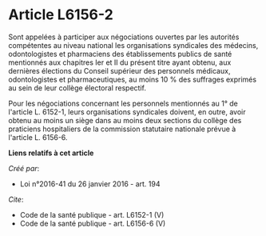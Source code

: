 # Article L6156-2

Sont appelées à participer aux négociations ouvertes par les autorités compétentes au niveau national les organisations
syndicales des médecins, odontologistes et pharmaciens des établissements publics de santé mentionnés aux chapitres Ier et II
du présent titre ayant obtenu, aux dernières élections du Conseil supérieur des personnels médicaux, odontologistes et
pharmaceutiques, au moins 10 % des suffrages exprimés au sein de leur collège électoral respectif. 

Pour les négociations concernant les personnels mentionnés au 1° de l'article L. 6152-1, leurs organisations syndicales
doivent, en outre, avoir obtenu au moins un siège dans au moins deux sections du collège des praticiens hospitaliers de la
commission statutaire nationale prévue à l'article L. 6156-6.

**Liens relatifs à cet article**

_Créé par_:

  - Loi n°2016-41 du 26 janvier 2016 - art. 194

_Cite_:

  - Code de la santé publique - art. L6152-1 (V)
  - Code de la santé publique - art. L6156-6 (V)
